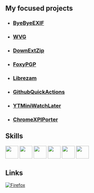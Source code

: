 ## My focused projects
* ### [ByeByeEXIF](https://github.com/FoxRefire/ByeByeEXIF)
* ### [WVG](https://github.com/FoxRefire/wvg)
* ### [DownExtZip](https://github.com/FoxRefire/DownExtZip)
* ### [FoxyPGP](https://github.com/FoxRefire/FoxyPGP)
* ### [Librezam](https://github.com/FoxRefire/Librezam)
* ### [GithubQuickActions](https://github.com/FoxRefire/GithubQuickActions)
* ### [YTMiniWatchLater](https://github.com/FoxRefire/YTMiniWatchLater)
* ### [ChromeXPIPorter](https://github.com/FoxRefire/ChromeXPIPorter)

## Skills
<div>
  <img src="https://cdn.jsdelivr.net/gh/devicons/devicon@latest/icons/javascript/javascript-original.svg" width="40" height="40"/>
  <img src="https://cdn.jsdelivr.net/gh/devicons/devicon@latest/icons/python/python-original.svg" width="40" height="40"/>
  <img src="https://cdn.jsdelivr.net/gh/devicons/devicon@latest/icons/bash/bash-original.svg" width="40" height="40"/>
  <img src="https://cdn.jsdelivr.net/gh/devicons/devicon@latest/icons/linux/linux-original.svg" width="40" height="40"/>
  <img src="https://cdn.jsdelivr.net/gh/devicons/devicon@latest/icons/html5/html5-original.svg" width="40" height="40"/>
  <img src="https://cdn.jsdelivr.net/gh/devicons/devicon@latest/icons/php/php-original.svg" width="40" height="40"/>
</div>

## Links
[![Firefox](https://extensionworkshop.com/assets/img/documentation/publish/get-the-addon-178x60px.dad84b42.png)](https://addons.mozilla.org/firefox/user/18260815/)
